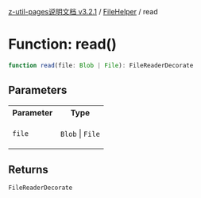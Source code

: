 [z-util-pages说明文档 v3.2.1](../../../README.md) / [FileHelper](../README.md) / read

# Function: read()

```ts
function read(file: Blob | File): FileReaderDecorate
```

## Parameters

<table>
<tr>
<th>Parameter</th>
<th>Type</th>
</tr>
<tr>
<td>

`file`

</td>
<td>

`Blob` \| `File`

</td>
</tr>
</table>

## Returns

`FileReaderDecorate`
